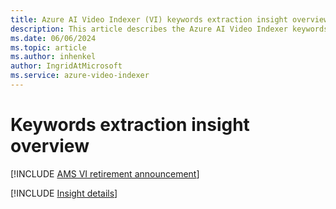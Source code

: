 ```yaml
---
title: Azure AI Video Indexer (VI) keywords extraction insight overview 
description: This article describes the Azure AI Video Indexer keywords extraction insight.
ms.date: 06/06/2024
ms.topic: article
ms.author: inhenkel
author: IngridAtMicrosoft
ms.service: azure-video-indexer
---
```


# Keywords extraction insight overview

[!INCLUDE [AMS VI retirement announcement](./includes/important-ams-retirement-avi-announcement.md)]

[!INCLUDE [Insight details](./includes/keywords.md)]
